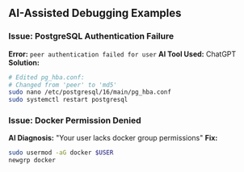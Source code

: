 ## AI-Assisted Debugging Examples

### Issue: PostgreSQL Authentication Failure
**Error:** `peer authentication failed for user`
**AI Tool Used:** ChatGPT
**Solution:**
```bash
# Edited pg_hba.conf:
# Changed from 'peer' to 'md5'
sudo nano /etc/postgresql/16/main/pg_hba.conf
sudo systemctl restart postgresql
```

### Issue: Docker Permission Denied
**AI Diagnosis:** "Your user lacks docker group permissions"
**Fix:**
```bash
sudo usermod -aG docker $USER
newgrp docker
```
